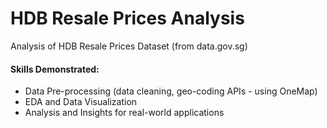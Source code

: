 # HDB Resale Prices Analysis

Analysis of HDB Resale Prices Dataset (from data.gov.sg)

#### Skills Demonstrated:
- Data Pre-processing (data cleaning, geo-coding APIs - using OneMap)
- EDA and Data Visualization
- Analysis and Insights for real-world applications

